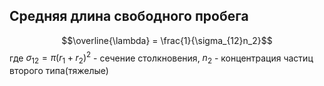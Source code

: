 ## Средняя длина свободного пробега
$$\overline{\lambda} = \frac{1}{\sigma_{12}n_2}$$
где $\sigma_{12} = \pi(r_1 + r_2)^2$ - сечение столкновения, $n_2$ - концентрация частиц второго типа(тяжелые)
